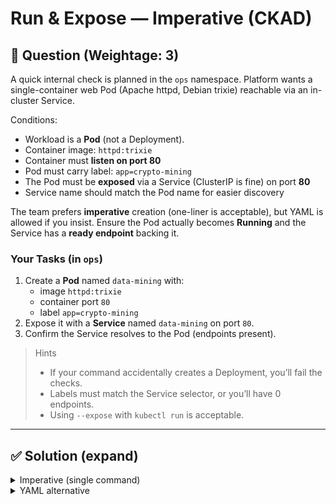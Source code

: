 # Run & Expose — Imperative (CKAD)

## 🔹 Question (Weightage: 3)

A quick internal check is planned in the `ops` namespace. Platform wants a single-container web Pod (Apache httpd, Debian trixie) reachable via an in-cluster Service.

Conditions:
- Workload is a **Pod** (not a Deployment).
- Container image: `httpd:trixie`
- Container must **listen on port 80**
- Pod must carry label: `app=crypto-mining`
- The Pod must be **exposed** via a Service (ClusterIP is fine) on port **80**
- Service name should match the Pod name for easier discovery

The team prefers **imperative** creation (one-liner is acceptable), but YAML is allowed if you insist. Ensure the Pod actually becomes **Running** and the Service has a **ready endpoint** backing it.

### Your Tasks (in `ops`)
1. Create a **Pod** named `data-mining` with:
   - image `httpd:trixie`
   - container port `80`
   - label `app=crypto-mining`
2. Expose it with a **Service** named `data-mining` on port `80`.
3. Confirm the Service resolves to the Pod (endpoints present).

> Hints
> - If your command accidentally creates a Deployment, you’ll fail the checks.
> - Labels must match the Service selector, or you’ll have 0 endpoints.
> - Using `--expose` with `kubectl run` is acceptable.

---

## ✅ Solution (expand)

<details>
<summary>Imperative (single command)</summary>

```bash
kubectl -n ops run data-mining \
  --image=httpd:trixie \
  --port=80 \
  --labels=app=crypto-mining \
  --expose \
  --restart=Never
```bash

</details>

<details> <summary>Imperative (two commands)</summary>

```bash
kubectl -n ops run data-mining \
  --image=httpd:trixie \
  --port=80 \
  --labels=app=crypto-mining \
  --restart=Never
```

```bash
kubectl -n ops expose pod data-mining \
  --port=80 \
  --name=data-mining
```
</details>

<details> <summary>YAML alternative</summary>

```yaml
apiVersion: v1
kind: Pod
metadata:
  name: data-mining
  namespace: ops
  labels:
    app: crypto-mining
spec:
  containers:
  - name: httpd
    image: httpd:trixie
    ports:
    - containerPort: 80
---
apiVersion: v1
kind: Service
metadata:
  name: data-mining
  namespace: ops
spec:
  selector:
    app: crypto-mining
  ports:
  - port: 80
    targetPort: 80
```
</details>
